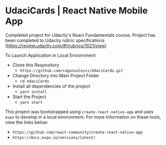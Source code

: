 # UdaciCards | React Native Mobile App

Completed project for Udacity's React Fundamentals course. Project has been completed to Udacity rubric specifications (https://review.udacity.com/#!/rubrics/1021/view)

To Launch Application in Local Enviornment
 * Clone this Respository
	* `https://github.com/cagonzalezcs/UdaciCards.git`
 * Change Directory into Main Project Folder
    * `cd UdaciCards`
 * Install all dependencies of the project
    * `yarn install`
 * Start the Project
 	* `yarn start`

This project was bootstrapped using `create-react-native-app` and uses `expo` to develop in a local environment. For more information on these tools, view the links below:
 * `https://github.com/react-community/create-react-native-app`
 * `https://docs.expo.io/versions/latest/`
